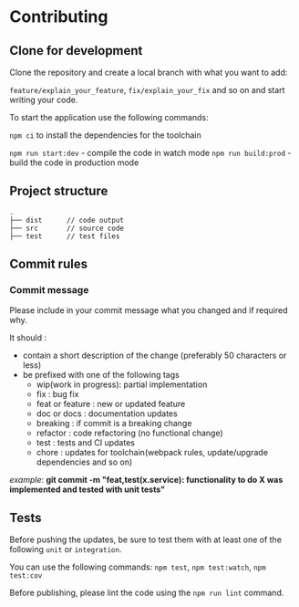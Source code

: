 # Contributing

## Clone for development

Clone the repository and create a local branch with what you want to add:

`feature/explain_your_feature`, `fix/explain_your_fix` and so on and start writing your code.

To start the application use the following commands:

`npm ci` to install the dependencies for the toolchain

`npm run start:dev` - compile the code in watch mode
`npm run build:prod` - build the code in production mode

## Project structure

```
.
├── dist      // code output
├── src       // source code
├── test      // test files
```

## Commit rules

### Commit message

Please include in your commit message what you changed and if required why.

It should :

- contain a short description of the change (preferably 50 characters or less)
- be prefixed with one of the following tags
  - wip(work in progress): partial implementation
  - fix : bug fix
  - feat or feature : new or updated feature
  - doc or docs : documentation updates
  - breaking : if commit is a breaking change
  - refactor : code refactoring (no functional change)
  - test : tests and CI updates
  - chore : updates for toolchain(webpack rules, update/upgrade dependencies and so on)

_example_: **git commit -m "feat,test(x.service): functionality to do X was implemented and tested with unit tests"**

## Tests

Before pushing the updates, be sure to test them with at least one of the following `unit` or `integration`.

You can use the following commands: `npm test`, `npm test:watch`, `npm test:cov`

Before publishing, please lint the code using the `npm run lint` command.
